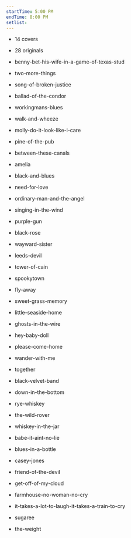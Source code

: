 ```yaml
---
startTime: 5:00 PM
endTime: 8:00 PM
setlist:
---
```

- 14 covers
- 28 originals

- benny-bet-his-wife-in-a-game-of-texas-stud
- two-more-things
- song-of-broken-justice
- ballad-of-the-condor
- workingmans-blues
- walk-and-wheeze
- molly-do-it-look-like-i-care

- pine-of-the-pub
- between-these-canals

- amelia
- black-and-blues
- need-for-love
- ordinary-man-and-the-angel
- singing-in-the-wind
- purple-gun

- black-rose
- wayward-sister
- leeds-devil
- tower-of-cain
- spookytown

- fly-away
- sweet-grass-memory
- little-seaside-home

- ghosts-in-the-wire

- hey-baby-doll
- please-come-home
- wander-with-me
- together

- black-velvet-band
- down-in-the-bottom
- rye-whiskey
- the-wild-rover
- whiskey-in-the-jar
- babe-it-aint-no-lie
- blues-in-a-bottle

- casey-jones
- friend-of-the-devil
- get-off-of-my-cloud
- farmhouse-no-woman-no-cry
- it-takes-a-lot-to-laugh-it-takes-a-train-to-cry
- sugaree
- the-weight
